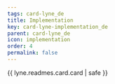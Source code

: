 ```yaml
---
tags: card-lyne_de
title: Implementation
key: card-lyne-implementation_de
parent: card-lyne_de
icon: implementation
order: 4
permalink: false  
---
```

{{ lyne.readmes.card.card | safe }}


